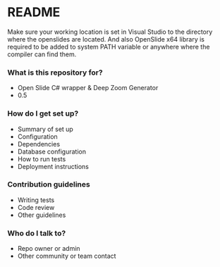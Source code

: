 # README #

Make sure your working location is set in Visual Studio to the directory where the openslides are located. And also OpenSlide x64 library is required to be added to system PATH variable or anywhere where the compiler can find them.

### What is this repository for? ###

* Open Slide C# wrapper & Deep Zoom Generator
* 0.5

### How do I get set up? ###

* Summary of set up
* Configuration
* Dependencies
* Database configuration
* How to run tests
* Deployment instructions

### Contribution guidelines ###

* Writing tests
* Code review
* Other guidelines

### Who do I talk to? ###

* Repo owner or admin
* Other community or team contact
